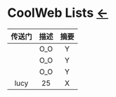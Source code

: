 # CoolWeb Lists  [←](../idnex.md)

| 传送门 | 描述 | 摘要 |
|:---:|:---:|:---:|
| []() | O_O | Y |
| []() | O_O | Y |
| []() | O_O | Y |
| lucy | 25 | X |
